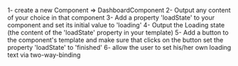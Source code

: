 1- create a new Component => DashboardComponent
2- Output any content of your choice in that component
3- Add a property 'loadState' to your component and set its initial value to 'loading'
4- Output the Loading state (the content of the 'loadState' property in your template)
5- Add a button to the component's template and make sure that clicks on the button set the property 'loadState' to 'finished'
6- allow the user to set his/her own loading text via two-way-binding
